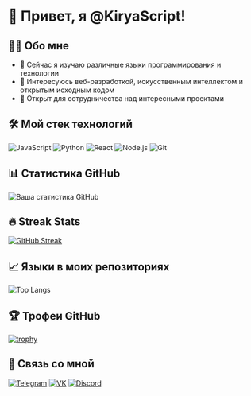 # 👋 Привет, я @KiryaScript!

## 👨‍💻 Обо мне
- 🌱 Сейчас я изучаю различные языки программирования и технологии
- 👀 Интересуюсь веб-разработкой, искусственным интеллектом и открытым исходным кодом
- 💞️ Открыт для сотрудничества над интересными проектами

## 🛠 Мой стек технологий
![JavaScript](https://img.shields.io/badge/-JavaScript-F7DF1E?style=flat-square&logo=javascript&logoColor=black)
![Python](https://img.shields.io/badge/-Python-3776AB?style=flat-square&logo=Python&logoColor=white)
![React](https://img.shields.io/badge/-React-61DAFB?style=flat-square&logo=react&logoColor=black)
![Node.js](https://img.shields.io/badge/-Node.js-339933?style=flat-square&logo=Node.js&logoColor=white)
![Git](https://img.shields.io/badge/-Git-F05032?style=flat-square&logo=git&logoColor=white)

## 📊 Статистика GitHub
![Ваша статистика GitHub](https://github-readme-stats.vercel.app/api?username=KiryaScript&show_icons=true&theme=radical)

## 🔥 Streak Stats
[![GitHub Streak](https://github-readme-streak-stats.herokuapp.com/?user=KiryaScript&theme=dark)](https://git.io/streak-stats)

## 📈 Языки в моих репозиториях
![Top Langs](https://github-readme-stats.vercel.app/api/top-langs/?username=KiryaScript&layout=compact&theme=vision-friendly-dark)

## 🏆 Трофеи GitHub
[![trophy](https://github-profile-trophy.vercel.app/?username=KiryaScript&theme=onedark)](https://github.com/ryo-ma/github-profile-trophy)

## 🤝 Связь со мной
[![Telegram](https://img.shields.io/badge/-Telegram-2CA5E0?style=flat-square&logo=telegram&logoColor=white)](https://t.me/Devorskiy)
[![VK](https://img.shields.io/badge/-VK-4680C2?style=flat-square&logo=vk&logoColor=white)](https://vk.com/devvorsky)
[![Discord](https://img.shields.io/badge/-Discord-7289DA?style=flat-square&logo=discord&logoColor=white)](https://discord.com/users/414028016801546240)
